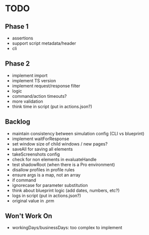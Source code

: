 # TODO

## Phase 1

- assertions
- support script metadata/header
- cli

## Phase 2

- implement import
- implement TS version
- implement request/response filter
- logic
- command/action timeouts?
- more validation
- think time in script (put in actions.json?)

## Backlog
- maintain consistency between simulation config (CLI vs blueprint)
- implement waitForResponse
- set window size of child windows / new pages?
- saveAll for saving all elements
- takeScreenshots config
- check for non elements in evaluateHandle
- test shadowRoot (when there is a Pro environment)
- disallow profiles in profile rules
- ensure args is a map, not an array
- if command
- ignorecase for parameter substitution
- think about blueprint logic (add dates, numbers, etc?)
- logs in script (put in actions.json?)
- original value in .prm

## Won't Work On
- workingDays/businessDays: too complex to implement
